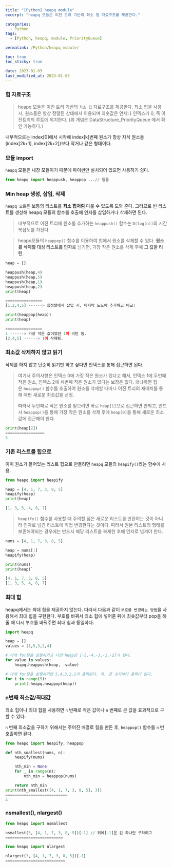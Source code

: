 ```yaml
---
title: "[Python] heapq module"
excerpt: "heapq 모듈은 이진 트리 기반의 최소 힙 자료구조를 제공한다."

categories: 
  - Python
tags:
  - [Python, heapq, module, PriorityQueue]

permalink: /Python/heapq module/

toc: true
toc_sticky: true

date: 2023-01-03
last_modified_at: 2023-01-03
---
```

### 힙 자료구조

> heapq 모듈은 이진 트리 기반의 `최소 힙` 자료구조를 제공한다. 최소 힙을 사용 시, 원소들은 항상 정렬된 상태에서 이용되며 최솟값은 언제나 인덱스가 0, 즉 이진트리의 루트에 위치한다. (위 개념은 DataStructure_PriorityQueue 에서 확인 가능하다.)
> 

내부적으로는 index[0]에서 시작해 index[k]번째 원소가 항상 자식 원소들(index[2k+1], index[2k+2])보다 작거나 같은 형태이다.

### 모듈 import

`heapq` 모듈은 내장 모듈이기 때문에 파이썬만 설치되어 있으면 사용하기 쉽다.

```python
from heapq import heappush, heappop ...// 등등
```

### Min heap 생성, 삽입, 삭제

`heapq 모듈`은 보통의 리스트를 **최소 힙처럼** 다룰 수 있도록 도와 준다. 그러므로 빈 리스트를 생성해 heapq 모듈의 함수를 호출해 인자를 삽입하거나 삭제하면 된다.

> 내부적으로 이진 트리에 원소를 추가하는 `heappush()` 함수는 `O(log(n))`의 시간복잡도를 가진다.
> 

> heapq모듈의 `heappop()` 함수를 이용하여 힙에서 원소를 삭제할 수 있다. **원소를 삭제할 대상 리스트를 인자**로 넘기면, 가장 작은 원소를 삭제 후에 **그 값을 리턴**.
> 

```python
heap = []

heappush(heap,4)
heappush(heap,5)
heappush(heap,1)
heappush(heap,2)
print(heap)

================
[1,2,4,5] ------> 힙정렬에서 삽입 시, 마지막 노드에 추가하고 비교!

print(heappop(heap))
print(heap)

================
1 ------> 가장 작은 값이었던 1이 리턴 됨.
[2,4,5] ------> 1이 삭제됨.
```

### 최소값 삭제하지 않고 읽기

삭제를 하지 않고 단순히 읽기만 하고 싶다면 인덱스를 통해 접근하면 된다.

> 여기서 주의사항은 인덱스 0에 가장 작은 원소가 있다고 해서, 인덱스 1에 두번째 작은 원소, 인덱스 2에 세번째 작은 원소가 있다는 보장은 없다. 왜냐하면 힙은 `heappop()` 함수를 호출하여 원소를 삭제할 때마다 이진 트리의 재배치를 통해 매번 새로운 최솟값을 선정.
> 
> 
> 따라서 두번째로 작은 원소를 얻으려면 바로 `heap[1]`으로 접근하면 안되고, 반드시 `heappop()`을 통해 가장 작은 원소를 삭제 후에 `heap[0]`를 통해 새로운 최소값에 접근해야 한다.
> 

```python
print(heap[2])
=================
5
```

### 기존 리스트를 힙으로

이미 원소가 들어있는 리스트 힙으로 만들려면 `heapq` 모듈의 `heapify()`라는 함수에 사용.

```python
from heapq import heapify

heap = [4, 1, 7, 3, 8, 5]
heapify(heap)
print(heap)

[1, 3, 5, 4, 8, 7]
```

> `heapify()` 함수를 사용할 때 주의할 점은 새로운 리스트를 반환하는 것이 아니라 인자로 넘긴 리스트에 직접 변경한다는 것이다. 따라서 원본 리스트의 형태를 보존해야되는 경우에는 반드시 해당 리스트를 복제한 후에 인자로 넘겨야 한다.
> 

```python
nums = [4, 1, 7, 3, 8, 5]

heap = nums[:]
heapify(heap)

print(nums)
print(heap)`

[4, 1, 7, 3, 8, 5]
[1, 3, 5, 4, 8, 7]
```

### 최대 힙

heapq에서는 최대 힙을 제공하지 않는다. 따라서 다음과 같이 `부호를 변경하는 방법`을 사용해서 최대 힙을 구현한다. 부호를 바꿔서 최소 힙에 넣어준 뒤에 최솟값부터 pop을 해줄 때 다시 부호를 바꿔주면 최대 힙과 동일하다.

```python
import heapq

heap = []
values = [1,5,3,2,4]

# 아래 for문을 실행시키고 나면 heap은 [-5,-4,-3,-1,-2]가 된다.
for value in values:
	heapq.heappush(heap, -value)

# 아래 for문을 실행시키면 5,4,3,2,1이 출력된다. 즉, 큰 숫자부터 출력이 된다.
for i in range(5):
	print(-heapq.heappop(heap))
```

### n번째 최소값/최대값

최소 힙이나 최대 힙을 사용하면 `n` 번째로 작은 값이나 `n` 번째로 큰 값을 효과적으로 구할 수 있다.

`n` 번째 최소값을 구하기 위해서는 주어진 배열로 힙을 만든 후, `heappop()` 함수를 `n` 번 호출하면 된다.

```python
from heapq import heapify, heappop

def nth_smallest(nums, n):
    heapify(nums)

    nth_min = None
    for _ in range(n):
        nth_min = heappop(nums)

    return nth_min
print(nth_smallest([4, 1, 7, 3, 8, 5], 3))
===========================
4
```

### nsmallest(), nlargest()

```python
from heapq import nsmallest

nsmallest(3, [4, 1, 7, 3, 8, 5])[-1] // 뒤에[-1]은 값 하나만 구하려고
=========================

from heapq import nlargest

nlargest(3, [4, 1, 7, 3, 8, 5])[-1]
==========================
```